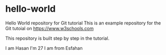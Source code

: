 # hello-world
Hello World repository for Git tutorial
This is an example repository for the Git tutoial on https://www.w3schools.com

This repository is built step by step in the tutorial.

I am Hasan
I'm 27
I am from Esfahan
